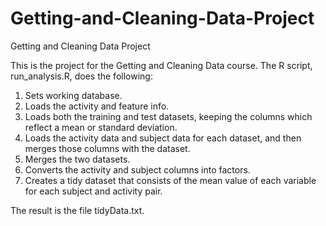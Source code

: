 # Getting-and-Cleaning-Data-Project
Getting and Cleaning Data Project

This is the project for the Getting and Cleaning Data course. 
The R script, run_analysis.R, does the following:

1. Sets working database.
2. Loads the activity and feature info.
3. Loads both the training and test datasets, keeping the columns which reflect a mean or standard deviation.
4. Loads the activity data and subject data for each dataset, and then merges those columns with the dataset.
5. Merges the two datasets.
6. Converts the activity and subject columns into factors.
7. Creates a tidy dataset that consists of the mean value of each variable for each subject and activity pair.

The result is the file tidyData.txt.

